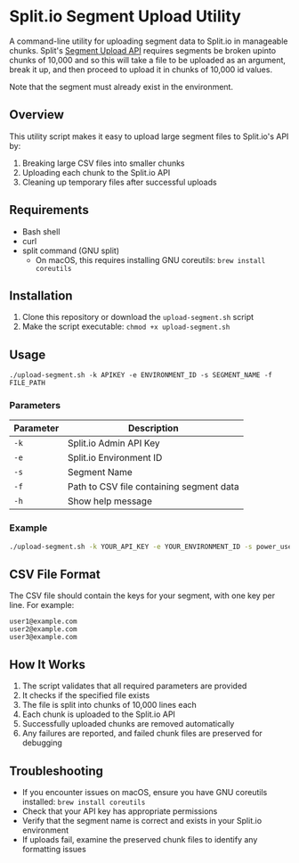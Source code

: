 # Split.io Segment Upload Utility

A command-line utility for uploading segment data to Split.io in manageable chunks. Split's [Segment Upload API](https://docs.split.io/reference/update-segment-keys-in-environment-via-csv) requires segments be broken upinto chunks of 10,000 and so this will take a file to be uploaded as an argument, break it up, and then proceed to upload it in chunks of 10,000 id values. 

Note that the segment must already exist in the environment. 

## Overview

This utility script makes it easy to upload large segment files to Split.io's API by:

1. Breaking large CSV files into smaller chunks
2. Uploading each chunk to the Split.io API
3. Cleaning up temporary files after successful uploads

## Requirements

- Bash shell
- curl
- split command (GNU split)
  - On macOS, this requires installing GNU coreutils: `brew install coreutils`

## Installation

1. Clone this repository or download the `upload-segment.sh` script
2. Make the script executable: `chmod +x upload-segment.sh`

## Usage

```
./upload-segment.sh -k APIKEY -e ENVIRONMENT_ID -s SEGMENT_NAME -f FILE_PATH
```

### Parameters

| Parameter | Description |
|-----------|-------------|
| `-k` | Split.io Admin API Key |
| `-e` | Split.io Environment ID |
| `-s` | Segment Name |
| `-f` | Path to CSV file containing segment data |
| `-h` | Show help message |

### Example

```bash
./upload-segment.sh -k YOUR_API_KEY -e YOUR_ENVIRONMENT_ID -s power_users -f /path/to/users.csv
```

## CSV File Format

The CSV file should contain the keys for your segment, with one key per line. For example:

```
user1@example.com
user2@example.com
user3@example.com
```

## How It Works

1. The script validates that all required parameters are provided
2. It checks if the specified file exists
3. The file is split into chunks of 10,000 lines each
4. Each chunk is uploaded to the Split.io API
5. Successfully uploaded chunks are removed automatically
6. Any failures are reported, and failed chunk files are preserved for debugging

## Troubleshooting

- If you encounter issues on macOS, ensure you have GNU coreutils installed: `brew install coreutils`
- Check that your API key has appropriate permissions
- Verify that the segment name is correct and exists in your Split.io environment
- If uploads fail, examine the preserved chunk files to identify any formatting issues

